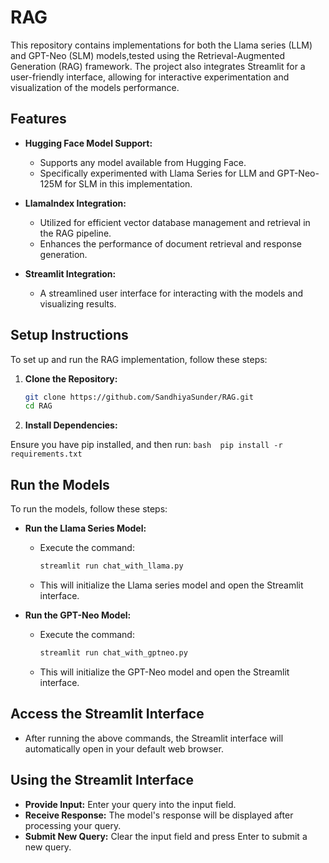 # RAG

This repository contains implementations for both the Llama series (LLM) and GPT-Neo (SLM) models,tested using the Retrieval-Augmented Generation (RAG) framework. The project also integrates Streamlit for a user-friendly interface, allowing for interactive experimentation and visualization of the models performance.


## Features

- **Hugging Face Model Support:**
  - Supports any model available from Hugging Face.
  - Specifically experimented with Llama Series for LLM and GPT-Neo-125M for SLM in this implementation.

- **LlamaIndex Integration:**
  - Utilized for efficient vector database management and retrieval in the RAG pipeline.
  - Enhances the performance of document retrieval and response generation.

- **Streamlit Integration:** 
  - A streamlined user interface for interacting with the models and visualizing results.


## Setup Instructions

To set up and run the RAG implementation, follow these steps:

1. **Clone the Repository:**

   ```bash
   git clone https://github.com/SandhiyaSunder/RAG.git
   cd RAG
   ```

2. **Install Dependencies:**

Ensure you have pip installed, and then run:
    ```bash 
    pip install -r requirements.txt
    ```

## Run the Models


To run the models, follow these steps:

- **Run the Llama Series Model:**
  - Execute the command:
    ```bash
    streamlit run chat_with_llama.py
    ```
  - This will initialize the Llama series model and open the Streamlit interface.

- **Run the GPT-Neo Model:**
  - Execute the command:
    ```bash
    streamlit run chat_with_gptneo.py
    ```
  - This will initialize the GPT-Neo model and open the Streamlit interface.

## Access the Streamlit Interface
  - After running the above commands, the Streamlit interface will automatically open in your default web browser.

## Using the Streamlit Interface
  - **Provide Input:** Enter your query into the input field.
  - **Receive Response:** The model's response will be displayed after processing your query.
  - **Submit New Query:** Clear the input field and press Enter to submit a new query.


